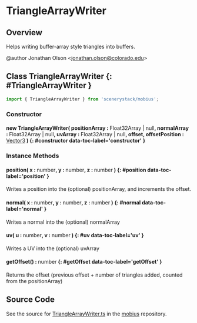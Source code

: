 # TriangleArrayWriter

## Overview

Helps writing buffer-array style triangles into buffers.

@author Jonathan Olson &lt;jonathan.olson@colorado.edu&gt;

## Class TriangleArrayWriter {: #TriangleArrayWriter }


```js
import { TriangleArrayWriter } from 'scenerystack/mobius';
```
### Constructor

#### new TriangleArrayWriter( positionArray : <span style="font-weight: 400;">Float32Array | <span style="color: hsla(calc(var(--md-hue) + 180deg),80%,40%,1);">null</span></span>, normalArray : <span style="font-weight: 400;">Float32Array | <span style="color: hsla(calc(var(--md-hue) + 180deg),80%,40%,1);">null</span></span>, uvArray : <span style="font-weight: 400;">Float32Array | <span style="color: hsla(calc(var(--md-hue) + 180deg),80%,40%,1);">null</span></span>, offset, offsetPosition : <span style="font-weight: 400;">[Vector3](../dot/Vector3.md)</span> ) {: #constructor data-toc-label='constructor' }

### Instance Methods

#### position( x : <span style="font-weight: 400;"><span style="color: hsla(calc(var(--md-hue) + 180deg),80%,40%,1);">number</span></span>, y : <span style="font-weight: 400;"><span style="color: hsla(calc(var(--md-hue) + 180deg),80%,40%,1);">number</span></span>, z : <span style="font-weight: 400;"><span style="color: hsla(calc(var(--md-hue) + 180deg),80%,40%,1);">number</span></span> ) {: #position data-toc-label='position' }

Writes a position into the (optional) positionArray, and increments the offset.

#### normal( x : <span style="font-weight: 400;"><span style="color: hsla(calc(var(--md-hue) + 180deg),80%,40%,1);">number</span></span>, y : <span style="font-weight: 400;"><span style="color: hsla(calc(var(--md-hue) + 180deg),80%,40%,1);">number</span></span>, z : <span style="font-weight: 400;"><span style="color: hsla(calc(var(--md-hue) + 180deg),80%,40%,1);">number</span></span> ) {: #normal data-toc-label='normal' }

Writes a normal into the (optional) normalArray

#### uv( u : <span style="font-weight: 400;"><span style="color: hsla(calc(var(--md-hue) + 180deg),80%,40%,1);">number</span></span>, v : <span style="font-weight: 400;"><span style="color: hsla(calc(var(--md-hue) + 180deg),80%,40%,1);">number</span></span> ) {: #uv data-toc-label='uv' }

Writes a UV into the (optional) uvArray

#### getOffset() : <span style="font-weight: 400;"><span style="color: hsla(calc(var(--md-hue) + 180deg),80%,40%,1);">number</span></span> {: #getOffset data-toc-label='getOffset' }

Returns the offset (previous offset + number of triangles added, counted from the positionArray)



## Source Code

See the source for [TriangleArrayWriter.ts](https://github.com/phetsims/mobius/blob/main/js/TriangleArrayWriter.ts) in the [mobius](https://github.com/phetsims/mobius) repository.
